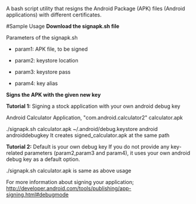 A bash script utility that resigns the Android Package (APK) files (Android applications) with different certificates.

#Sample Usage
**Download the signapk.sh file**

Parameters of the signapk.sh

* param1: APK file, to be signed

* param2: keystore location 

* param3: keystore pass

* param4: key alias

**Signs the APK with the given new key**

**Tutorial 1:** Signing a stock application with your own android debug key

Android Calculator Application, "com.android.calculator2" calculator.apk

./signapk.sh calculator.apk ~/.android/debug.keystore android androiddebugkey
It creates signed_calculator.apk at the same path

**Tutorial 2:** Default is your own debug key If you do not provide any key-related parameters (param2,param3 and param4), it uses your own android debug key as a default option.

./signapk.sh calculator.apk 
is same as above usage

For more information about signing your application; http://developer.android.com/tools/publishing/app-signing.html#debugmode
